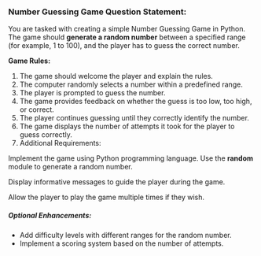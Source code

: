 ### Number Guessing Game Question Statement:

You are tasked with creating a simple Number Guessing Game in Python. The game should **generate a random number** between a specified range (for example, 1 to 100), and the player has to guess the correct number.

**Game Rules:**

1. The game should welcome the player and explain the rules.
2. The computer randomly selects a number within a predefined range.
3. The player is prompted to guess the number.
4. The game provides feedback on whether the guess is too low, too high, or correct.
5. The player continues guessing until they correctly identify the number.
6. The game displays the number of attempts it took for the player to guess correctly.
7. Additional Requirements:

Implement the game using Python programming language.
Use the **random** module to generate a random number.

Display informative messages to guide the player during the game.

Allow the player to play the game multiple times if they wish.

##### **Optional Enhancements:**

- Add difficulty levels with different ranges for the random number.
- Implement a scoring system based on the number of attempts.